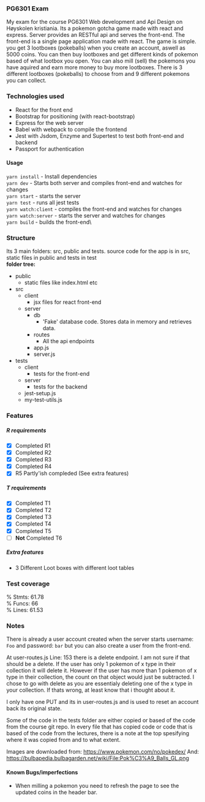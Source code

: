 ### PG6301 Exam
My exam for the course PG6301 Web development and Api Design on Høyskolen kristiania.
Its a pokemon gotcha game made with react and express. Server provides an RESTful api and serves the front-end.
The front-end is a single page application made with react. The game is simple. you get 3 lootboxes (pokeballs) when you create an account, aswell as 5000 coins.
You can then buy lootboxes and get different kinds of pokemon based of what lootbox you open. You can also mill (sell) the pokemons you have aquired and earn more money to buy more lootboxes. There is 3 different lootboxes (pokeballs) to choose from and 9 different pokemons you can collect.

### Technologies used
- React for the front end
- Bootstrap for positioning (with react-bootstrap)
- Express for the web server
- Babel with webpack to compile the frontend
- Jest with Jsdom, Enzyme and Supertest to test both front-end and backend
- Passport for authentication

#### Usage
`yarn install` - Install dependencies\
`yarn dev` - Starts both server and compiles front-end and watches for changes\
`yarn start` - starts the server\
`yarn test` - runs all jest tests\
`yarn watch:client` - compiles the front-end and watches for changes\
`yarn watch:server` - starts the server and watches for changes\
`yarn build` - builds the front-end\

### Structure
Its 3 main folders: src, public and tests.
source code for the app is in src, static files in public and tests in test\
**folder tree:**
 - public
    - static files like index.html etc
 - src
    - client
       - jsx files for react front-end
    - server
       - db
          - 'Fake' database code. Stores data in memory and retrieves data.
       - routes
          - All the api endpoints
       - app.js
       - server.js
 - tests
     - client
        - tests for the front-end
     - server
        - tests for the backend
     - jest-setup.js
     - my-test-utils.js

### Features
##### R requirements
- [X] Completed R1
- [X] Completed R2 
- [X] Completed R3
- [X] Completed R4
- [X] R5 Partly'ish compleded (See extra features)
##### T requirements
- [X] Completed T1
- [X] Completed T2
- [X] Completed T3
- [X] Completed T4
- [X] Completed T5
- [ ] **Not** Completed T6

##### Extra features
- 3 Different Loot boxes with different loot tables 

### Test coverage
% Stmts: 61.78\
% Funcs: 66\
% Lines: 61.53


### Notes
There is already a user account created when the server starts username: `Foo` and password: `bar` but you can also create a user from the front-end.

At user-routes.js Line: 153 there is a delete endpoint. I am not sure if that should be a delete. If the user has only 1 pokemon of x type in their collection it will delete it. However if the user has more than 1 pokemon of x type in their collection, the count on that object would just be subtracted. I chose to go with delete as you are essentialy deleting one of the x type in your collection. If thats wrong, at least know that i thought about it.

I only have one PUT and its in user-routes.js and is used to reset an account back its original state.

Some of the code in the tests folder are either copied or based of the code from the course git repo. In every file that has copied code or code that is based of the code from the lectures, there is a note at the top spesifying where it was copied from and to what extent.

Images are downloaded from: https://www.pokemon.com/no/pokedex/
And: https://bulbapedia.bulbagarden.net/wiki/File:Pok%C3%A9_Balls_GL.png


#### Known Bugs/imperfections
 - When milling a pokemon you need to refresh the page to see the updated coins in the header bar.